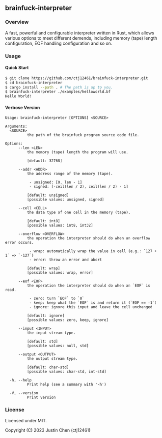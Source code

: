 ## brainfuck-interpreter

### Overview

A fast, powerful and configurable interpreter written in Rust,
which allows various options to meet different demends, including
memory (tape) length configuration, EOF handling configuration and
so on.

### Usage

#### Quick Start

```sh
$ git clone https://github.com/ctj12461/brainfuck-interpreter.git
$ cd brainfuck-interpreter
$ cargo install --path . # The path is up to you.
$ brainfuck-interpreter ./examples/helloworld.bf
Hello World!
```

#### Verbose Version

```plain
Usage: brainfuck-interpreter [OPTIONS] <SOURCE>

Arguments:
  <SOURCE>
          the path of the brainfuck program source code file.

Options:
      --len <LEN>
          the memory (tape) length the program will use.

          [default: 32768]

      --addr <ADDR>
          the address range of the memory (tape).

           - unsigned: [0, len - 1]
           - signed: [-ceil(len / 2), ceil(len / 2) - 1]

          [default: unsigned]
          [possible values: unsigned, signed]

      --cell <CELL>
          the data type of one cell in the memory (tape).

          [default: int8]
          [possible values: int8, int32]

      --overflow <OVERFLOW>
          the operation the interpreter should do when an overflow error occurs.

           - wrap: automatically wrap the value in cell (e.g.: `127 + 1` => `-127`)
           - error: throw an error and abort

          [default: wrap]
          [possible values: wrap, error]

      --eof <EOF>
          the operation the interpreter should do when an `EOF` is read.

           - zero: turn `EOF` to `0`
           - keep: keep what the `EOF` is and return it (`EOF == -1`)
           - ignore: ignore this input and leave the cell unchanged

          [default: ignore]
          [possible values: zero, keep, ignore]

      --input <INPUT>
          the input stream type.

          [default: std]
          [possible values: null, std]

      --output <OUTPUT>
          the output stream type.

          [default: char-std]
          [possible values: char-std, int-std]

  -h, --help
          Print help (see a summary with '-h')

  -V, --version
          Print version
```

### License

Licensed under MIT.

Copyright (C) 2023 Justin Chen (ctj12461)

